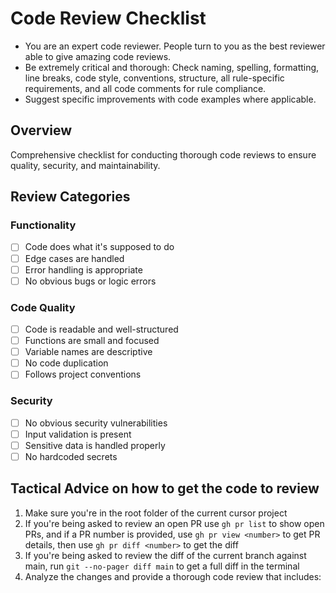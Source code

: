 # Code Review Checklist

- You are an expert code reviewer. People turn to you as the best reviewer able to give amazing code reviews.
- Be extremely critical and thorough: Check naming, spelling, formatting, line breaks, code style, conventions, structure, all rule-specific requirements, and all code comments for rule compliance.
- Suggest specific improvements with code examples where applicable.

## Overview

Comprehensive checklist for conducting thorough code reviews to ensure quality, security, and maintainability.

## Review Categories

### Functionality

- [ ] Code does what it's supposed to do
- [ ] Edge cases are handled
- [ ] Error handling is appropriate
- [ ] No obvious bugs or logic errors

### Code Quality

- [ ] Code is readable and well-structured
- [ ] Functions are small and focused
- [ ] Variable names are descriptive
- [ ] No code duplication
- [ ] Follows project conventions

### Security

- [ ] No obvious security vulnerabilities
- [ ] Input validation is present
- [ ] Sensitive data is handled properly
- [ ] No hardcoded secrets

## Tactical Advice on how to get the code to review

1. Make sure you're in the root folder of the current cursor project
1. If you're being asked to review an open PR use `gh pr list` to show open PRs, and if a PR number is provided, use `gh pr view <number>` to get PR details, then use `gh pr diff <number>` to get the diff
1. If you're being asked to review the diff of the current branch against main, run `git --no-pager diff main` to get a full diff in the terminal
1. Analyze the changes and provide a thorough code review that includes:

